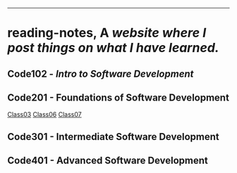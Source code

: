 ---
# reading-notes, A *website where I post things on what I have learned.*
## Code102 - *Intro to Software Development*
## Code201 - Foundations of Software Development
[Class03](https://github.com/Gooberin95/Gooberin95.github.io-reading-notes-/blob/main/Class03.md#class-03)
[Class06](https://github.com/Gooberin95/Gooberin95.github.io-reading-notes-/blob/main/Class-06.md)
[Class07](https://github.com/Gooberin95/Gooberin95.github.io-reading-notes-/blob/main/Class07.md)
## Code301 - Intermediate Software Development

## Code401 - Advanced Software Development
